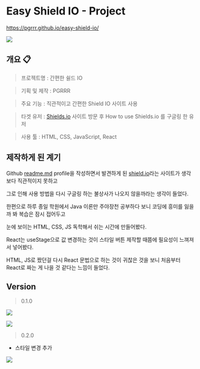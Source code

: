 # Easy Shield IO - Project

https://pgrrr.github.io/easy-shield-io/

![](https://velog.velcdn.com/images/iseon_u/post/c4481d13-866e-44e1-99aa-4ebd9bb6d40d/image.gif)

## 개요 📋

> 프로젝트명 : 간편한 쉴드 IO

> 기획 및 제작 : PGRRR

> 주요 기능 : 직관적이고 간편한 Shield IO 사이트 사용

> 타겟 유저 : [Shields.io](http://Shields.io) 사이트 방문 후 How to use Shields.io 를 구글링 한 유저

> 사용 툴 : HTML, CSS, JavaScript, React
> 

## 제작하게 된 계기

Github [readme.md](http://readme.md/) profile을 작성하면서 발견하게 된 [shield.io](http://shield.io/)라는 사이트가 생각보다 직관적이지 못하고 

그로 인해 사용 방법을 다시 구글링 하는 불상사가 나오지 않을까라는 생각이 들었다.

한편으로 하루 종일 학원에서 Java 이론만 주야장천 공부하다 보니 코딩에 흥미를 잃을까 봐 복습은 잠시 접어두고

눈에 보이는 HTML, CSS, JS 독학해서 쉬는 시간에 만들어봤다.

React는 useStage으로 값 변경하는 것이 스타일 버튼 제작할 때쯤에 필요성이 느껴져서 넣어봤다.

HTML, JS로 짰던걸 다시 React 문법으로 하는 것이 귀찮은 것을 보니 처음부터 React로 짜는 게 나을 것 같다는 느낌이 들었다.

## Version

> 0.1.0
> 

![](https://velog.velcdn.com/images/iseon_u/post/9fb9440b-c2f8-4439-8c5e-b197e8752cdb/image.gif)


![](https://velog.velcdn.com/images/iseon_u/post/afec7296-b54f-478f-ba5f-63e816ea1535/image.gif)

> 0.2.0
> 
- 스타일 변경 추가

![](https://velog.velcdn.com/images/iseon_u/post/08f033a4-ab4e-4d2a-934f-1e47dbc99e58/image.gif)
